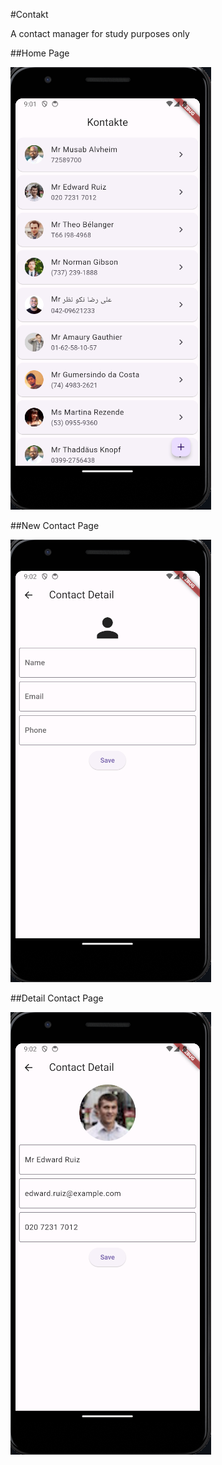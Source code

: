 #Contakt

A contact manager for study purposes only

##Home Page

<img src="/assets/img/homepage.png">


##New Contact Page

<img src="/assets/img/newcontactpage.png">


##Detail Contact Page

<img src="/assets/img/detailcontactpage.png">